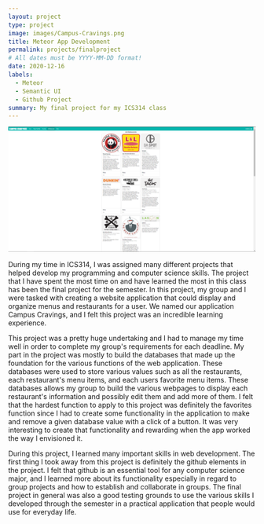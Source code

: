 ```yaml
---
layout: project
type: project
image: images/Campus-Cravings.png
title: Meteor App Development
permalink: projects/finalproject
# All dates must be YYYY-MM-DD format!
date: 2020-12-16
labels:
  - Meteor
  - Semantic UI
  - Github Project
summary: My final project for my ICS314 class
---
```

<img class="ui medium right floated rounded image" src="/images/m2-list-restaurants-1.png">

During my time in ICS314, I was assigned many different projects that helped develop my programming and computer science skills. The project that I have spent the most time on and have learned the most in this class has been the final project for the semester. In this project, my group and I were tasked with creating a website application that could display and organize menus and restaurants for a user. We named our application Campus Cravings, and I felt this project was an incredible learning experience.

This project was a pretty huge undertaking and I had to manage my time well in order to complete my group's requirements for each deadline. My part in the project was mostly to build the databases that made up the foundation for the various functions of the web application. These databases were used to store various values such as all the restaurants, each restaurant's menu items, and each users favorite menu items. These databases allows my group to build the various webpages to display each restaurant's information and possibly edit them and add more of them. I felt that the hardest function to apply to this project was definitely the favorites function since I had to create some functionality in the application to make and remove a given database value with a click of a button. It was very interesting to create that functionality and rewarding when the app worked the way I envisioned it.

During this project, I learned many important skills in web development. The first thing I took away from this project is definitely the github elements in the project. I felt that github is an essential tool for any computer science major, and I learned more about its functionality especially in regard to group projects and how to establish and collaborate in groups. The final project in general was also a good testing grounds to use the various skills I developed through the semester in a practical application that people would use for everyday life. 